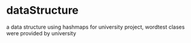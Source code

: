 # dataStructure
a data structure using hashmaps for university project, wordtest clases were provided by university
